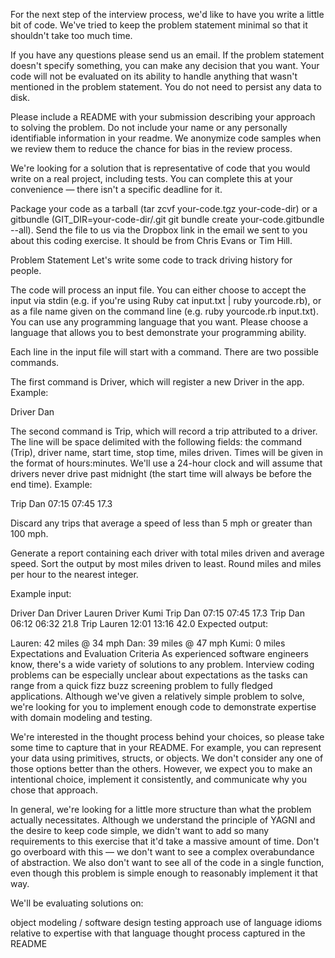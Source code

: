 For the next step of the interview process, we'd like to have you write a little bit of code. We've tried to keep the problem statement minimal so that it shouldn't take too much time.

If you have any questions please send us an email. If the problem statement doesn't specify something, you can make any decision that you want. Your code will not be evaluated on its ability to handle anything that wasn't mentioned in the problem statement. You do not need to persist any data to disk.

Please include a README with your submission describing your approach to solving the problem. Do not include your name or any personally identifiable information in your readme. We anonymize code samples when we review them to reduce the chance for bias in the review process.

We're looking for a solution that is representative of code that you would write on a real project, including tests. You can complete this at your convenience — there isn't a specific deadline for it.

Package your code as a tarball (tar zcvf your-code.tgz your-code-dir) or a gitbundle (GIT_DIR=your-code-dir/.git git bundle create your-code.gitbundle --all). Send the file to us via the Dropbox link in the email we sent to you about this coding exercise. It should be from Chris Evans or Tim Hill.

Problem Statement
Let's write some code to track driving history for people.

The code will process an input file. You can either choose to accept the input via stdin (e.g. if you're using Ruby cat input.txt | ruby yourcode.rb), or as a file name given on the command line (e.g. ruby yourcode.rb input.txt). You can use any programming language that you want. Please choose a language that allows you to best demonstrate your programming ability.

Each line in the input file will start with a command. There are two possible commands.

The first command is Driver, which will register a new Driver in the app. Example:

Driver Dan

The second command is Trip, which will record a trip attributed to a driver. The line will be space delimited with the following fields: the command (Trip), driver name, start time, stop time, miles driven. Times will be given in the format of hours:minutes. We'll use a 24-hour clock and will assume that drivers never drive past midnight (the start time will always be before the end time). Example:

Trip Dan 07:15 07:45 17.3

Discard any trips that average a speed of less than 5 mph or greater than 100 mph.

Generate a report containing each driver with total miles driven and average speed. Sort the output by most miles driven to least. Round miles and miles per hour to the nearest integer.

Example input:

Driver Dan
Driver Lauren
Driver Kumi
Trip Dan 07:15 07:45 17.3
Trip Dan 06:12 06:32 21.8
Trip Lauren 12:01 13:16 42.0
Expected output:

Lauren: 42 miles @ 34 mph
Dan: 39 miles @ 47 mph
Kumi: 0 miles
Expectations and Evaluation Criteria
As experienced software engineers know, there's a wide variety of solutions to any problem. Interview coding problems can be especially unclear about expectations as the tasks can range from a quick fizz buzz screening problem to fully fledged applications. Although we've given a relatively simple problem to solve, we're looking for you to implement enough code to demonstrate expertise with domain modeling and testing.

We're interested in the thought process behind your choices, so please take some time to capture that in your README. For example, you can represent your data using primitives, structs, or objects. We don't consider any one of those options better than the others. However, we expect you to make an intentional choice, implement it consistently, and communicate why you chose that approach.

In general, we're looking for a little more structure than what the problem actually necessitates. Although we understand the principle of YAGNI and the desire to keep code simple, we didn't want to add so many requirements to this exercise that it'd take a massive amount of time. Don't go overboard with this — we don't want to see a complex overabundance of abstraction. We also don't want to see all of the code in a single function, even though this problem is simple enough to reasonably implement it that way.

We'll be evaluating solutions on:

object modeling / software design
testing approach
use of language idioms relative to expertise with that language
thought process captured in the README